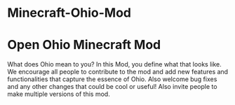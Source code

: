 # Minecraft-Ohio-Mod

<h1>Open Ohio Minecraft Mod</h1>

<p>What does Ohio mean to you?  In this Mod, you define what that looks like.  We encourage all people to contribute to the mod and add new features and functionalities that capture the essence of Ohio.  Also welcome bug fixes and any other changes that could be cool or useful!  Also invite people to make multiple versions of this mod.</p>
